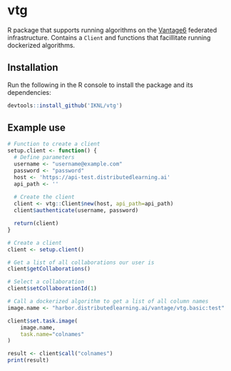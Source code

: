 # vtg

R package that supports running algorithms on the [Vantage6](https://github.com/IKNL/VANTAGE6) federated infrastructure. Contains a `Client` and functions that facillitate running dockerized algorithms.

## Installation
Run the following in the R console to install the package and its dependencies:
```R
devtools::install_github('IKNL/vtg')
```

## Example use
```R
# Function to create a client
setup.client <- function() {
  # Define parameters
  username <- "username@example.com"
  password <- "password"
  host <- 'https://api-test.distributedlearning.ai'
  api_path <- ''
  
  # Create the client
  client <- vtg::Client$new(host, api_path=api_path)
  client$authenticate(username, password)

  return(client)
}

# Create a client
client <- setup.client()

# Get a list of all collaborations our user is 
client$getCollaborations()

# Select a collaboration
client$setCollaborationId(1)

# Call a dockerized algorithm to get a list of all column names
image.name <- "harbor.distributedlearning.ai/vantage/vtg.basic:test"

client$set.task.image(
    image.name,
    task.name="colnames"
)

result <- client$call("colnames")
print(result)
```

